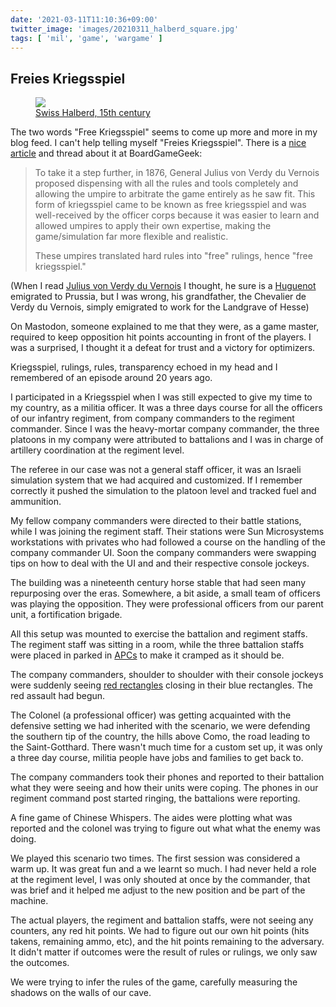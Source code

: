 ```yaml
---
date: '2021-03-11T11:10:36+09:00'
twitter_image: 'images/20210311_halberd_square.jpg'
tags: [ 'mil', 'game', 'wargame' ]
---
```


## Freies Kriegsspiel

<figure class="right">
<a href="https://www.metmuseum.org/art/collection/search/34311"><img src="images/20210311_halberd.jpg" loading="lazy" /></a>
<figcaption>
<a href="https://www.metmuseum.org/art/collection/search/34311">Swiss Halberd, 15th century</a>
</figcaption>
</figure>

The two words "Free Kriegsspiel" seems to come up more and more in my blog feed. I can't help telling myself "Freies Kriegsspiel". There is a [nice article](https://boardgamegeek.com/thread/2500148/free-kriegsspiel-revolution-fkr-what-heck) and thread about it at BoardGameGeek:

> To take it a step further, in 1876, General Julius von Verdy du Vernois proposed dispensing with all the rules and tools completely and allowing the umpire to arbitrate the game entirely as he saw fit. This form of kriegsspiel came to be known as free kriegsspiel and was well-received by the officer corps because it was easier to learn and allowed umpires to apply their own expertise, making the game/simulation far more flexible and realistic.
>
> These umpires translated hard rules into "free" rulings, hence "free kriegsspiel."

(When I read [Julius von Verdy du Vernois](https://de.wikipedia.org/wiki/Julius_von_Verdy_du_Vernois) I thought, he sure is a [Huguenot](https://en.wikipedia.org/wiki/Huguenots#Germany_and_Scandinavia) emigrated to Prussia, but I was wrong, his grandfather, the Chevalier de Verdy du Vernois, simply emigrated to work for the Landgrave of Hesse)

On Mastodon, someone explained to me that they were, as a game master, required to keep opposition hit points accounting in front of the players. I was a surprised, I thought it a defeat for trust and a victory for optimizers.

Kriegsspiel, rulings, rules, transparency echoed in my head and I remembered of an episode around 20 years ago.

I participated in a Kriegsspiel when I was still expected to give my time to my country, as a militia officer. It was a three days course for all the officers of our infantry regiment, from company commanders to the regiment commander. Since I was the heavy-mortar company commander, the three platoons in my company were attributed to battalions and I was in charge of artillery coordination at the regiment level.

The referee in our case was not a general staff officer, it was an Israeli simulation system that we had acquired and customized. If I remember correctly it pushed the simulation to the platoon level and tracked fuel and ammunition.

My fellow company commanders were directed to their battle stations, while I was joining the regiment staff. Their stations were Sun Microsystems workstations with privates who had followed a course on the handling of the company commander UI. Soon the company commanders were swapping tips on how to deal with the UI and and their respective console jockeys.

The building was a nineteenth century horse stable that had seen many repurposing over the eras. Somewhere, a bit aside, a small team of officers was playing the opposition. They were professional officers from our parent unit, a fortification brigade.

All this setup was mounted to exercise the battalion and regiment staffs. The regiment staff was sitting in a room, while the three battalion staffs were placed in parked in [APCs](https://en.wikipedia.org/wiki/Armoured_personnel_carrier) to make it cramped as it should be.

The company commanders, shoulder to shoulder with their console jockeys were suddenly seeing [red rectangles](https://en.wikipedia.org/wiki/NATO_Joint_Military_Symbology) closing in their blue rectangles. The red assault had begun.

The Colonel (a professional officer) was getting acquainted with the defensive setting we had inherited with the scenario, we were defending the southern tip of the country, the hills above Como, the road leading to the Saint-Gotthard. There wasn't much time for a custom set up, it was only a three day course, militia people have jobs and families to get back to.

The company commanders took their phones and reported to their battalion what they were seeing and how their units were coping. The phones in our regiment command post started ringing, the battalions were reporting.

A fine game of Chinese Whispers. The aides were plotting what was reported and the colonel was trying to figure out what what the enemy was doing.

We played this scenario two times. The first session was considered a warm up. It was great fun and a we learnt so much. I had never held a role at the regiment level, I was only shouted at once by the commander, that was brief and it helped me adjust to the new position and be part of the machine.

The actual players, the regiment and battalion staffs, were not seeing any counters, any red hit points. We had to figure out our own hit points (hits takens, remaining ammo, etc), and the hit points remaining to the adversary. It didn't matter if outcomes were the result of rules or rulings, we only saw the outcomes.

We were trying to infer the rules of the game, carefully measuring the shadows on the walls of our cave.

